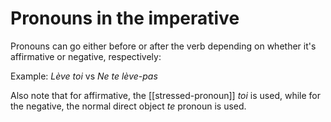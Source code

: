 # Pronouns in the imperative
Pronouns can go either before or after the verb depending on whether it's affirmative or negative, respectively:

Example: *Lève toi* vs *Ne te lève-pas*

Also note that for affirmative, the [[stressed-pronoun]] *toi* is used, while for the negative, the normal direct object *te* pronoun is used.
